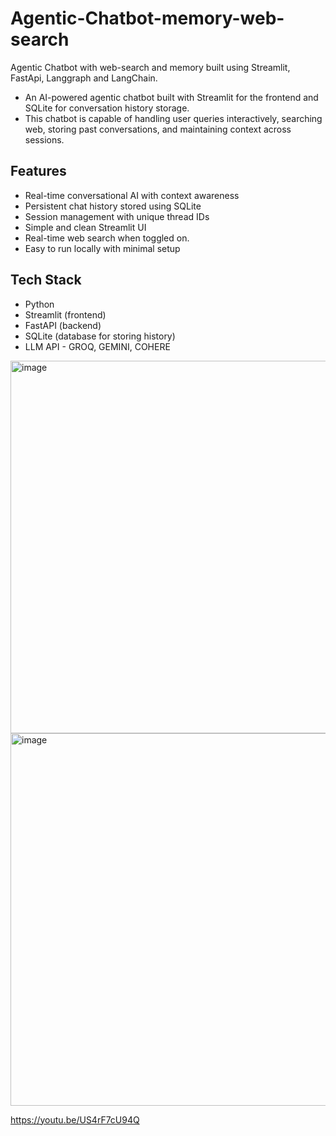 # Agentic-Chatbot-memory-web-search
Agentic Chatbot with web-search and memory built using Streamlit, FastApi, Langgraph and LangChain.
- An AI-powered agentic chatbot built with Streamlit for the frontend and SQLite for conversation history storage.
- This chatbot is capable of handling user queries interactively, searching web, storing past conversations, and maintaining context across sessions.

## Features

- Real-time conversational AI with context awareness
- Persistent chat history stored using SQLite
- Session management with unique thread IDs
- Simple and clean Streamlit UI
- Real-time web search when toggled on.
- Easy to run locally with minimal setup

## Tech Stack

- Python
- Streamlit (frontend)
- FastAPI (backend)
- SQLite (database for storing history)
- LLM API - GROQ, GEMINI, COHERE

<img width="1365" height="596" alt="image" src="https://github.com/user-attachments/assets/35c4ff4e-8b97-449f-9ea1-ead83d713d1c" />
<img width="1365" height="596" alt="image" src="https://github.com/user-attachments/assets/accca9c2-2101-459d-9358-2535208cb137" />

https://youtu.be/US4rF7cU94Q